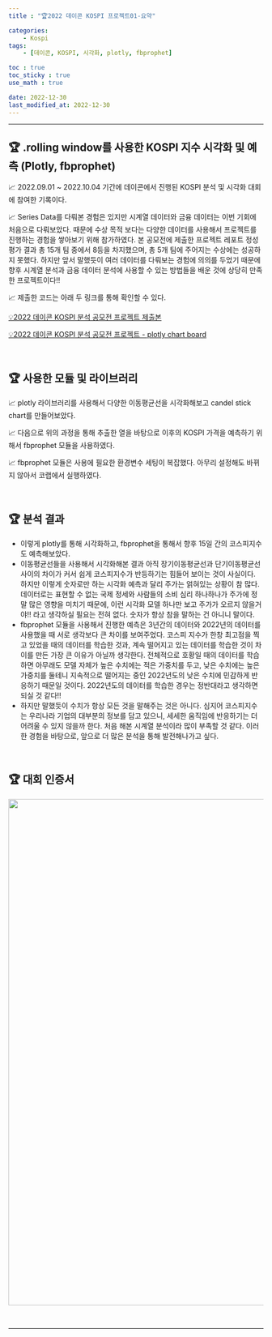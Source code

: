 ```yaml
---
title : "🏆2022 데이콘 KOSPI 프로젝트01-요약"

categories:
    - Kospi
tags:
    - [데이콘, KOSPI, 시각화, plotly, fbprophet]

toc : true
toc_sticky : true 
use_math : true  

date: 2022-12-30
last_modified_at: 2022-12-30  
---  
```

* * *  

## 🏆 .rolling window를 사용한 KOSPI 지수 시각화 및 예측 (Plotly, fbprophet)  

📈 2022.09.01 ~ 2022.10.04 기간에 데이콘에서 진행된 KOSPI 분석 및 시각화 대회에 참여한 기록이다.  

📈 Series Data를 다뤄본 경험은 있지만 시계열 데이터와 금융 데이터는 이번 기회에 처음으로 다뤄보았다. 때문에 수상 목적 보다는 다양한 데이터를 사용해서 프로젝트를 진행하는 경험을 쌓아보기 위해 참가하였다. 본 공모전에 제출한 프로젝트 레포트 정성평가 결과 총 15개 팀 중에서 8등을 차지했으며, 총 5개 팀에 주어지는 수상에는 성공하지 못했다. 하지만 앞서 말했듯이 여러 데이터를 다뤄보는 경험에 의의를 두었기 때문에 향후 시계열 분석과 금융 데이터 분석에 사용할 수 있는 방법들을 배운 것에 상당히 만족한 프로젝트이다!!  

📈 제출한 코드는 아래 두 링크를 통해 확인할 수 있다.<br>  

[💡2022 데이콘 KOSPI 분석 공모전 프로젝트 제출본](https://dacon.io/competitions/official/235980/codeshare/6557?page=1&dtype=random)<br>  

[💡2022 데이콘 KOSPI 분석 공모전 프로젝트 - plotly chart board](https://chart-studio.plotly.com/~nyamin9/69)  

<br>  

## 🏆 사용한 모듈 및 라이브러리  

📈 plotly 라이브러리를 사용해서 다양한 이동평균선을 시각화해보고 candel stick chart를 만들어보았다.  

📈 다음으로 위의 과정을 통해 추출한 열을 바탕으로 이후의 KOSPI 가격을 예측하기 위해서 fbprophet 모듈을 사용하였다.  

📈 fbprophet 모듈은 사용에 필요한 환경변수 세팅이 복잡했다. 아무리 설정해도 바뀌지 않아서 코랩에서 실행하였다.  

<br>  

## 🏆 분석 결과  

- 이렇게 plotly를 통해 시각화하고, fbprophet을 통해서 향후 15일 간의 코스피지수도 예측해보았다.  
- 이동평균선들을 사용해서 시각화해본 결과 아직 장기이동평균선과 단기이동평균선 사이의 차이가 커서 쉽게 코스피지수가 반등하기는 힘들어 보이는 것이 사실이다. 하지만 이렇게 숫자로만 하는 시각화 예측과 달리 주가는 얽혀있는 상황이 참 많다. 데이터로는 표현할 수 없는 국제 정세와 사람들의 소비 심리 하나하나가 주가에 정말 많은 영향을 미치기 때문에, 이런 시각화 모델 하나만 보고 주가가 오르지 않을거야!! 라고 생각하실 필요는 전혀 없다. 숫자가 항상 참을 말하는 건 아니니 말이다.  
- fbprophet 모듈을 사용해서 진행한 예측은 3년간의 데이터와 2022년의 데이터를 사용했을 때 서로 생각보다 큰 차이를 보여주었다. 코스피 지수가 한창 최고점을 찍고 있었을 때의 데이터를 학습한 것과, 계속 떨어지고 있는 데이터를 학습한 것이 차이를 만든 가장 큰 이유가 아닐까 생각한다. 전체적으로 호황일 때의 데이터를 학습하면 아무래도 모델 자체가 높은 수치에는 적은 가중치를 두고, 낮은 수치에는 높은 가중치를 둘테니 지속적으로 떨어지는 중인 2022년도의 낮은 수치에 민감하게 반응하기 때문일 것이다. 2022년도의 데이터를 학습한 경우는 정반대라고 생각하면 되실 것 같다!!  
- 하지만 말했듯이 수치가 항상 모든 것을 말해주는 것은 아니다. 심지어 코스피지수는 우리나라 기업의 대부분의 정보를 담고 있으니, 세세한 움직임에 반응하기는 더 어려울 수 있지 않을까 한다. 처음 해본 시계열 분석이라 많이 부족할 것 같다. 이러한 경험을 바탕으로, 앞으로 더 많은 분석을 통해 발전해나가고 싶다.  
  
  
<br>  

## 🏆 대회 인증서  

<p align="center"><img src="https://user-images.githubusercontent.com/65170165/203471196-d162aa0d-36b0-4680-a293-0852455cf4f3.jpg" width="1000" /></p><br>  

***
